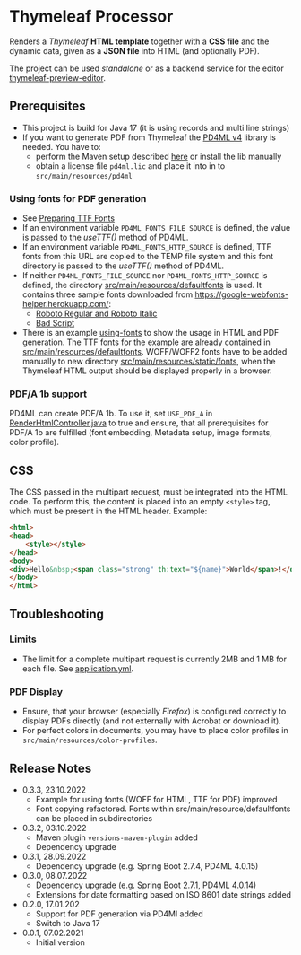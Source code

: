 # Thymeleaf Processor

Renders a *Thymeleaf* **HTML template** together with a **CSS file** and the dynamic data, given as a **JSON file**
into HTML (and optionally PDF).

The project can be used *standalone* or as a backend service for the editor [thymeleaf-preview-editor](https://github.com/giraone/thymeleaf-preview-editor).

## Prerequisites

- This project is build for Java 17 (it is using records and multi line strings)
- If you want to generate PDF from Thymeleaf the [PD4ML v4](https://pd4ml.tech/) library is needed. You have to:
  - perform the Maven setup described [here](https://pd4ml.tech/support-topics/maven/) or install the lib manually
  - obtain a license file `pd4ml.lic` and place it into in to `src/main/resources/pd4ml`

### Using fonts for PDF generation

- See [Preparing TTF Fonts](https://pd4ml.com/support-topics/usage-examples/#ttf-fonts)
- If an environment variable `PD4ML_FONTS_FILE_SOURCE` is defined, the value is passed to the *useTTF()* method of PD4ML.
- If an environment variable `PD4ML_FONTS_HTTP_SOURCE` is defined, TTF fonts from this URL are copied to the TEMP file system
  and this font directory is passed to the *useTTF()* method of PD4ML.
- If neither `PD4ML_FONTS_FILE_SOURCE` nor `PD4ML_FONTS_HTTP_SOURCE` is defined, the directory [src/main/resources/defaultfonts](src/main/resources/defaultfonts)
  is used. It contains three sample fonts downloaded from https://google-webfonts-helper.herokuapp.com/:
  - [Roboto Regular and Roboto Italic](https://google-webfonts-helper.herokuapp.com/fonts/roboto?subsets=latin)
  - [Bad Script](https://google-webfonts-helper.herokuapp.com/fonts/bad-script?subsets=latin)
- There is an example [using-fonts](src/test/resources/testdata/input/using-fonts) to show the usage in HTML and PDF generation.
  The TTF fonts for the example are already contained in [src/main/resources/defaultfonts](src/main/resources/defaultfonts).
  WOFF/WOFF2 fonts have to be added manually to new directory [src/main/resources/static/fonts](src/main/resources/static/fonts),
  when  the Thymeleaf HTML output should be displayed properly in a browser.

### PDF/A 1b support

PD4ML can create PDF/A 1b. To use it, set `USE_PDF_A` in
[RenderHtmlController.java](src/main/java/com/giraone/thymeleaf/controller/RenderHtmlController.java) to true
and ensure, that all prerequisites for PDF/A 1b are fulfilled (font embedding, Metadata setup, image formats, color profile).

## CSS

The CSS passed in the multipart request, must be integrated into the HTML code. To perform this, the content is
placed into an empty `<style>` tag, which must be present in the HTML header. Example:

```html
<html>
<head>
    <style></style>
</head>
<body>
<div>Hello&nbsp;<span class="strong" th:text="${name}">World</span>!</div>
</body>
</html>
```

## Troubleshooting

### Limits

- The limit for a complete multipart request is currently 2MB and 1 MB for each file. See [application.yml](src/main/resources/application.yml).

### PDF Display

- Ensure, that your browser (especially *Firefox*) is configured correctly to display PDFs directly (and not externally with Acrobat or download it).
- For perfect colors in documents, you may have to place color profiles in `src/main/resources/color-profiles`.

## Release Notes

- 0.3.3, 23.10.2022
  - Example for using fonts (WOFF for HTML, TTF for PDF) improved
  - Font copying refactored. Fonts within src/main/resource/defaultfonts can be placed in subdirectories
- 0.3.2, 03.10.2022
  - Maven plugin `versions-maven-plugin` added
  - Dependency upgrade
- 0.3.1, 28.09.2022
  - Dependency upgrade (e.g. Spring Boot 2.7.4, PD4ML 4.0.15)
- 0.3.0, 08.07.2022
  - Dependency upgrade (e.g. Spring Boot 2.7.1, PD4ML 4.0.14)
  - Extensions for date formatting based on ISO 8601 date strings added
- 0.2.0, 17.01.202
  - Support for PDF generation via PD4Ml added
  - Switch to Java 17
- 0.0.1, 07.02.2021
  - Initial version
